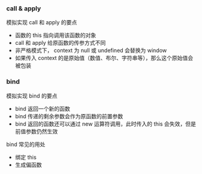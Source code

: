 ### call & apply
模拟实现 call 和 apply 的要点
- 函数的 this 指向调用该函数的对象
- call 和 apply 给原函数的传参方式不同
- 非严格模式下， context 为 null 或 undefined 会替换为 window
- 如果传入 context 的是原始值（数值、布尔、字符串等），那么这个原始值会被包装

### bind
模拟实现 bind 的要点
- bind 返回一个新的函数
- bind 传递的剩余参数会作为原函数的前置参数
- bind 返回的函数还可以通过 new 运算符调用，此时传入的 this 会失效，但是前值参数仍然生效

bind 常见的用处
- 绑定 this
- 生成偏函数